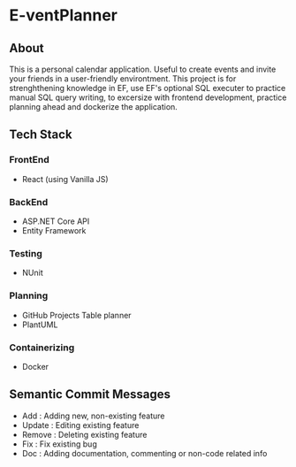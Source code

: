 # E-ventPlanner
## About
This is a personal calendar application. Useful to create events and invite your friends in a user-friendly environtment.
This project is for strenghthening knowledge in EF, use EF's optional SQL executer to practice manual SQL query writing, to excersize with frontend development, practice planning ahead and dockerize the application.

## Tech Stack
### FrontEnd
  - React (using Vanilla JS)
### BackEnd
  - ASP.NET Core API
  - Entity Framework
### Testing
  - NUnit
### Planning
  - GitHub Projects Table planner
  - PlantUML
### Containerizing
  - Docker

## Semantic Commit Messages
  - Add : Adding new, non-existing feature
  - Update : Editing existing feature
  - Remove : Deleting existing feature
  - Fix : Fix existing bug
  - Doc : Adding documentation, commenting or non-code related info

